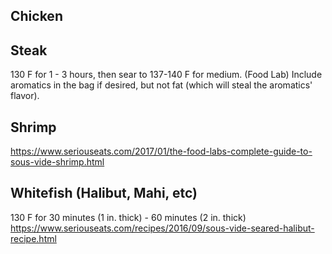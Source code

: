 ## Chicken

## Steak

130 F for 1 - 3 hours, then sear to 137-140 F for medium.  (Food Lab)
Include aromatics in the bag if desired, but not fat (which will steal the aromatics' flavor).

## Shrimp

<https://www.seriouseats.com/2017/01/the-food-labs-complete-guide-to-sous-vide-shrimp.html>

## Whitefish (Halibut, Mahi, etc)

130 F for 30 minutes (1 in. thick) - 60 minutes (2 in. thick)
<https://www.seriouseats.com/recipes/2016/09/sous-vide-seared-halibut-recipe.html>
